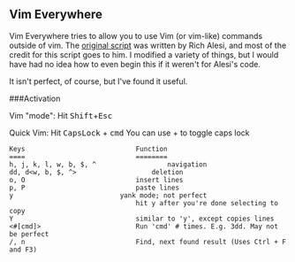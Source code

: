 Vim Everywhere
--------------

Vim Everywhere tries to allow you to use Vim (or vim-like) commands outside of vim. 
The [original script](http://www.autohotkey.com/community/viewtopic.php?t=44762)
was written by Rich Alesi, and most of the credit for this script goes to him. I
modified a variety of things, but I would have had no idea how to even
begin this if it weren't for Alesi's code. 

It isn't perfect, of course, but I've found it useful.

###Activation

Vim "mode": Hit <tt>Shift</tt>+<tt>Esc</tt>

Quick Vim:  Hit <tt>CapsLock</tt> + <tt>cmd</tt>
	You can use <ctrl>+<CapsLock> to toggle caps lock

	Keys							Function
	====							========
	h, j, k, l, w, b, $, ^ 					navigation
	dd, d<w, b, $, ^>					deletion
	o, O							insert lines
	p, P							paste lines
	y							yank mode; not perfect
									hit y after you're done selecting to copy
	Y								similar to 'y', except copies lines
	<#[cmd]>						Run 'cmd' # times. E.g. 3dd. May not be perfect
	/, n							Find, next found result (Uses Ctrl + F and F3)
	